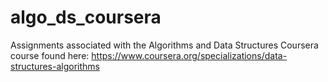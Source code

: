 # algo_ds_coursera
Assignments associated with the Algorithms and Data Structures Coursera course found here: https://www.coursera.org/specializations/data-structures-algorithms
